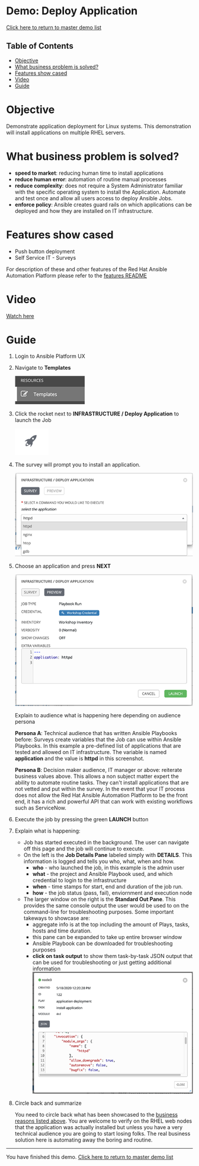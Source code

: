 # Demo: Deploy Application

[Click here to return to master demo list](../../README.md#demo-repository)

## Table of Contents

* [Objective](#objective)
* [What business problem is solved?](#what-business-problem-is-solved)
* [Features show cased](#features-show-cased)
* [Video](#video)
* [Guide](#guide)

# Objective

Demonstrate application deployment for Linux systems.  This demonstration will install applications on multiple RHEL servers.

# What business problem is solved?

- **speed to market**:
reducing human time to install applications
- **reduce human error**:
automation of routine manual processes
- **reduce complexity**:
does not require a System Administrator familiar with the specific operating system to install the Application.  Automate and test once and allow all users access to deploy Ansible Jobs.
- **enforce policy**:
Ansible creates guard rails on which applications can be deployed and how they are installed on IT infrastructure.  

# Features show cased

- Push button deployment
- Self Service IT - Surveys

For description of these and other features of the Red Hat Ansible Automation Platform please refer to the [features README](../features.md)

# Video

[Watch here](https://youtu.be/pU8ZgSBuEJw)

# Guide

1. Login to Ansible Platform UX

2. Navigate to **Templates**

     ![job templates](../../images/templates.png)

3. Click the rocket next to **INFRASTRUCTURE / Deploy Application** to launch the Job

     ![rocket launch](../../images/rocket.png)

4.  The survey will prompt you to install an application.

     ![survey choice](../../images/deploy_application_survey.png)

5. Choose an application and press **NEXT**      

     ![survey preview](../../images/survey_preview.png)

     Explain to audience what is happening here depending on audience persona

    **Persona A**: Technical audience that has written Ansible Playbooks before:
    Surveys create variables that the Job can use within Ansible Playbooks. In this example a pre-defined list of applications that are tested and allowed on IT infrastructure.  The variable is named **application** and the value is **httpd** in this screenshot.

    **Persona B**: Decision maker audience, IT manager or above:
    reiterate business values above.  This allows a non subject matter expert the ability to automate routine tasks.  They can't install applications that are not vetted and put within the survey.  In the event that your IT process does not allow the Red Hat Ansible Automation Platform to be the front end, it has a rich and powerful API that can work with existing workflows such as ServiceNow.

6. Execute the job by pressing the green **LAUNCH** button

7. Explain what is happening:

     - Job has started executed in the background.  The user can navigate off this page and the job will continue to execute.
     - On the left is the **Job Details Pane** labeled simply with **DETAILS**.  This information is logged and tells you who, what, when and how.
       - **who** - who launched the job, in this example is the admin user
       - **what** - the project and Ansible Playbook used, and which credential to login to the infrastructure
       - **when** - time stamps for start, end and duration of the job run.
       - **how** - the job status (pass, fail), enviornment and execution node
     - The larger window on the right is the **Standard Out Pane**.  This provides the same console output the user would be used to on the command-line for troubleshooting purposes.  Some important takeways to showcase are:
       - aggregate info is at the top including the amount of Plays, tasks, hosts and time duration.
       - this pane can be expanded to take up entire browser window
       - Ansible Playbook can be downloaded for troubleshooting purposes
       - **click on task output** to show them task-by-task JSON output that can be used for troubleshooting or just getting additional information
       ![task breakdown](../../images/platform_task_breakdown.png)

8. Circle back and summarize

     You need to circle back what has been showcased to the [business reasons listed above](#what-business-problem-is-solved).  You are welcome to verify on the RHEL web nodes that the application was actually installed but unless you have a very technical audience you are going to start losing folks.  The real business solution here is automating away the boring and routine.  



---
You have finished this demo.  [Click here to return to master demo list](../../README.md#demo-repository)
